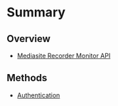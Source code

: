# Summary

## Overview

* [Mediasite Recorder Monitor API](README.md)

## Methods

* [Authentication](methods.md)

